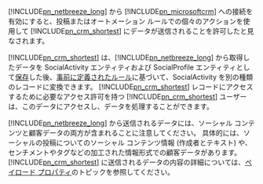 [!INCLUDE[pn_netbreeze_long](pn-social-engagement-long.md)] から [!INCLUDE[pn_microsoftcrm](pn-microsoftcrm.md)] への接続を有効にすると、投稿またはオートメーション ルールでの個々のアクションを使用して [!INCLUDE[pn_crm_shortest](pn-crm-shortest.md)] にデータが送信されることを許可したと見なされます。  
  
 [!INCLUDE[pn_crm_shortest](pn-crm-shortest.md)] は、[!INCLUDE[pn_netbreeze_long](pn-social-engagement-long.md)] から取得したデータを SocialActivity エンティティおよび SocialProfile エンティティとして[保存](https://go.microsoft.com/fwlink/p/?linkid=867082)した後、[事前に定義されたルール](http://go.microsoft.com/fwlink/p/?LinkID=624394)に基づいて、SocialActivity を別の種類のレコードに変換できます。 [!INCLUDE[pn_crm_shortest](pn-crm-shortest.md)] レコードにアクセスするために必要なアクセス許可を持つ [!INCLUDE[pn_crm_shortest](pn-crm-shortest.md)] ユーザーは、このデータにアクセスし、データを処理することができます。  
  
 [!INCLUDE[pn_netbreeze_long](pn-social-engagement-long.md)] から送信されるデータには、ソーシャル コンテンツと顧客データの両方が含まれることに注意してください。 具体的には、ソーシャルの投稿についてのソーシャル コンテンツ情報 (作成者とテキスト) や、センチメントやタグなどの加工された情報形式での顧客データがあります。 [!INCLUDE[pn_crm_shortest](pn-crm-shortest.md)] に送信されるデータの内容の詳細については、[ペイロード プロパティ](http://go.microsoft.com/fwlink/p/?LinkID=799094)のトピックを参照してください。